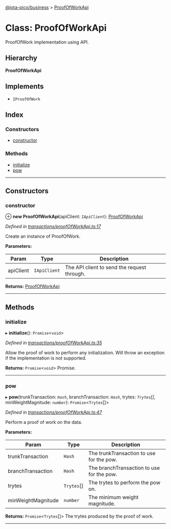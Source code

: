 [@iota-pico/business](../README.md) > [ProofOfWorkApi](../classes/proofofworkapi.md)

# Class: ProofOfWorkApi

ProofOfWork implementation using API.

## Hierarchy

**ProofOfWorkApi**

## Implements

* `IProofOfWork`

## Index

### Constructors

* [constructor](proofofworkapi.md#constructor)

### Methods

* [initialize](proofofworkapi.md#initialize)
* [pow](proofofworkapi.md#pow)

---

## Constructors

<a id="constructor"></a>

###  constructor

⊕ **new ProofOfWorkApi**(apiClient: *`IApiClient`*): [ProofOfWorkApi](proofofworkapi.md)

*Defined in [transactions/proofOfWorkApi.ts:17](https://github.com/iota-pico/business/blob/4bff4b5/src/transactions/proofOfWorkApi.ts#L17)*

Create an instance of ProofOfWork.

**Parameters:**

| Param | Type | Description |
| ------ | ------ | ------ |
| apiClient | `IApiClient` |  The API client to send the request through. |

**Returns:** [ProofOfWorkApi](proofofworkapi.md)

___

## Methods

<a id="initialize"></a>

###  initialize

▸ **initialize**(): `Promise`<`void`>

*Defined in [transactions/proofOfWorkApi.ts:35](https://github.com/iota-pico/business/blob/4bff4b5/src/transactions/proofOfWorkApi.ts#L35)*

Allow the proof of work to perform any initialization. Will throw an exception if the implementation is not supported.

**Returns:** `Promise`<`void`>
Promise.

___
<a id="pow"></a>

###  pow

▸ **pow**(trunkTransaction: *`Hash`*, branchTransaction: *`Hash`*, trytes: *`Trytes`[]*, minWeightMagnitude: *`number`*): `Promise`<`Trytes`[]>

*Defined in [transactions/proofOfWorkApi.ts:47](https://github.com/iota-pico/business/blob/4bff4b5/src/transactions/proofOfWorkApi.ts#L47)*

Perform a proof of work on the data.

**Parameters:**

| Param | Type | Description |
| ------ | ------ | ------ |
| trunkTransaction | `Hash` |  The trunkTransaction to use for the pow. |
| branchTransaction | `Hash` |  The branchTransaction to use for the pow. |
| trytes | `Trytes`[] |  The trytes to perform the pow on. |
| minWeightMagnitude | `number` |  The minimum weight magnitude. |

**Returns:** `Promise`<`Trytes`[]>
The trytes produced by the proof of work.

___

